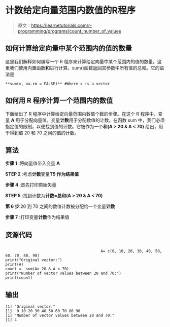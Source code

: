 # 计数给定向量范围内数值的R程序

> 原文：<https://learnetutorials.com/r-programming/programs/count_number_of_values>

## 如何计算给定向量中某个范围内的值的数量

这里我们解释如何编写一个 R 程序来计算给定向量中某个范围内的值的数量。这里我们使用内置函数**和**进行计算。sum()函数返回其参数中所有值的总和。它的语法是

```
**sum(x, na.rm = FALSE)** #Where x is a vector 

```

## 如何用 R 程序计算一个范围内的数值

下面给出了 R 程序中计算给定向量范围内数值个数的步骤。在这个 R 程序中，变量 **A** 用于分配向量值。变量**计数**用于分配数值的计数。在函数 sum 中，我们必须指定值的限制，以便找到值的计数。它被作为一个**和(A > 20 & A < 70)** 给出，用于得到值 20 和 70 之间的值的计数。

## 算法

**步骤 1** :将向量值带入变量 **A**

**STEP 2** :考虑**计数**变量**T5 作为结果值**

**步骤 4** :首先打印原始矢量

**STEP 5** :找到计数为**计数=总和(A > 20 & A < 70)**

**第 6 步**:20 到 70 之间的数值计数被分配给一个变量**计数**

**步骤 7** :打印变量**计数**作为结果值

## 资源代码

```

                                          A= c(0, 10, 20, 30, 40, 50, 60, 70, 80, 90)
print("Original vector:")
print(A)
count =  sum(A> 20 & A < 70)
print("Number of vector values between 20 and 70:")
print(count) 

```

## 输出

```
[1] "Original vector:"
[1]  0 10 20 30 40 50 60 70 80 90
[1] "Number of vector values between 20 and 70:"
[1] 4 
```